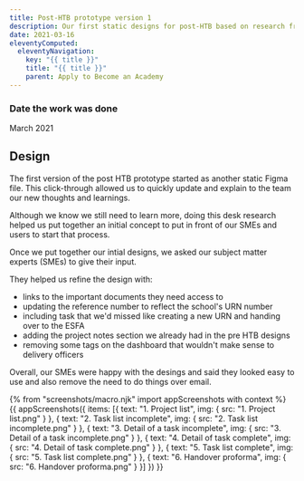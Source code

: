 ```yaml
---
title: Post-HTB prototype version 1
description: Our first static designs for post-HTB based on research from existing trackers delivery officers use and input from our subject matter experts.
date: 2021-03-16
eleventyComputed:
  eleventyNavigation:
    key: "{{ title }}"
    title: "{{ title }}"
    parent: Apply to Become an Academy
---
```



### Date the work was done
March 2021

## Design

The first version of the post HTB prototype started as another static Figma file. This click-through allowed us to quickly update and explain to the team our new thoughts and learnings.

Although we know we still need to learn more, doing this desk research helped us put together an initial concept to put in front of our SMEs and users to start that process.

Once we put together our intial designs, we asked our subject matter experts (SMEs) to give their input.

They helped us refine the design with:

- links to the important documents they need access to
- updating the reference number to reflect the school's URN number
- including task that we'd missed like creating a new URN and handing over to the ESFA
- adding the project notes section we already had in the pre HTB designs
- removing some tags on the dashboard that wouldn't make sense to delivery officers

Overall, our SMEs were happy with the desings and said they looked easy to use and also remove the need to do things over email.

{% from "screenshots/macro.njk" import appScreenshots with context %}
{{ appScreenshots({
  items: [{
      text: "1. Project list",
      img: { src: "1. Project list.png" }
    }, {
      text: "2. Task list incomplete",
      img: { src: "2. Task list incomplete.png" }
    }, {
      text: "3. Detail of a task incomplete",
      img: { src: "3. Detail of a task incomplete.png" }
    }, {
      text: "4. Detail of task complete",
      img: { src: "4. Detail of task complete.png" }
    }, {
      text: "5. Task list complete",
      img: { src: "5. Task list complete.png" }
    }, {
      text: "6. Handover proforma",
      img: { src: "6. Handover proforma.png" }
    }]
}) }}
